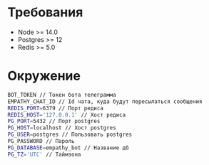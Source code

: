 # Требования
- Node >= 14.0
- Postgres >= 12
- Redis >= 5.0
# Окружение
```bash
BOT_TOKEN // Токен бота телеграмма
EMPATHY_CHAT_ID // Id чата, куда будут пересылаться сообщения
REDIS_PORT=6379 // Порт редиса
REDIS_HOST='127.0.0.1' // Хост редиса
PG_PORT=5432 // Порт postgres
PG_HOST=localhost // Хост postgres
PG_USER=postgres // Пользовать postgres
PG_PASSWORD // Пароль
PG_DATABASE=empathy_bot // Название дб
PG_TZ='UTC' // Таймзона

